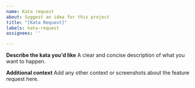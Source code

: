 ```yaml
---
name: Kata request
about: Suggest an idea for this project
title: "[Kata Request]"
labels: kata-request
assignees: ''

---
```


**Describe the kata you'd like**
A clear and concise description of what you want to happen.

**Additional context**
Add any other context or screenshots about the feature request here.
